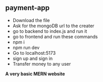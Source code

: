 ## payment-app

- Download the file
- Ask for the mongoDB url to the creater
- go to backend to index.js and run it
- go to frontend and run these commands
- npm i
- npm run dev
- Go to localhost:5173
- sign up and sign in
- Transfer money to any user

 **A very basic MERN website**
